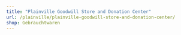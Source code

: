 ```yaml
---
title: "Plainville Goodwill Store and Donation Center"
url: /plainville/plainville-goodwill-store-and-donation-center/
shop: Gebrauchtwaren
---
```

